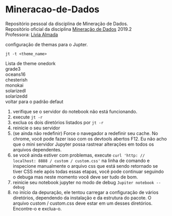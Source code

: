 # Mineracao-de-Dados

Repositório pessoal da disciplina de Mineração de Dados.
<br/>
Repositório oficial da disciplina [Mineração de Dados](https://github.com/liviaalmada/mineracao-de-dados-20192) 2019.2
<br/>
Professora: [Lívia Almada](https://github.com/liviaalmada)
<br/>

configuração de themas para o Jupter.
<br/>
```
jt -t <theme_name>
```
Lista de theme
onedork
<br/>
grade3
<br/>
oceans16
<br/>
chesterish
<br/>
monokai
<br/>
solarizedl
<br/>
solarizedd
<br/>
voltar para o padrão defaut

1. verifique se o servidor do notebook não está funcionando.
2. execute ``` jt -r ```
3. exclua os dois diretórios listados por ``` jt -r ```
4. reinicie o seu servidor
5. (se ainda não redefinir) Force o navegador a redefinir seu cache. No chrome, você pode fazer isso com os devtools abertos F12. Eu não acho que o mini servidor Jupyter possa rastrear alterações em todos os arquivos dependentes.
6. se você ainda estiver com problemas, execute ``` curl 'http: // localhost: 8888 / custom / custom.css' ``` na linha de comando e inspecione manualmente o arquivo css que está sendo retornado se tiver CSS nele após todas essas etapas, você pode continuar seguindo o debuga mas neste momento você deve ser tudo de bom.
7. reinicie seu notebook jupyter no modo de debug ``` Jupiter notebook --debug ```
8. no início da depuração, ele tentou carregar a configuração de vários diretórios, dependendo da instalação e da estrutura do pacote. O arquivo custom / custom.css deve estar em um desses diretórios. Encontre-o e exclua-o.